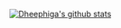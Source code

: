 [![Dheephiga's github stats](https://github-readme-stats.vercel.app/api?username=dheephiga&count_private=true&show_icons=true&theme=radical&hide_rank=false)](https://github.com/anuraghazra/github-readme-stats)


